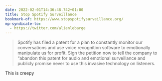```yaml
---
date: 2022-02-01T14:36:48.742+01:00
title: Stop Spotify Surveillance
bookmark-of: https://www.stopspotifysurveillance.org/
mp-syndicate-to:
  - https://twitter.com/alienlebarge
---
```

> Spotify has filed a patent for a plan to constantly monitor our conversations and use voice recognition software to emotionally manipulate us for profit. Sign the petition now to tell the company to “abandon this patent for audio and emotional surveillance and publicly promise never to use this invasive technology on listeners.

This is creepy
